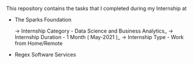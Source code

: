 This repository contains the tasks that I completed during my Internship at 
  
  - The Sparks Foundation
  
    -> Internship Category - Data Science and Business Analytics_
    -> Internship Duration - 1 Month ( May-2021 )_
    -> Internship Type - Work from Home/Remote
  
  
  - Regex Software Services 
  

    
